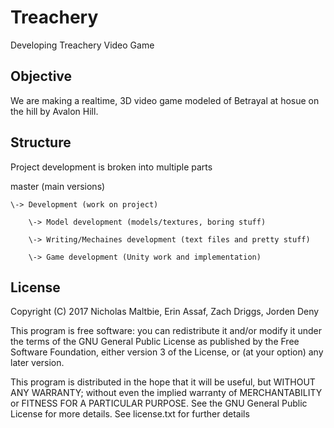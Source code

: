 # Treachery
Developing Treachery Video Game

## Objective

We are making a realtime, 3D video game modeled of Betrayal at hosue on the hill
by Avalon Hill.

## Structure

Project development is broken into multiple parts

master (main versions)

    \-> Development (work on project)
    
        \-> Model development (models/textures, boring stuff)
        
        \-> Writing/Mechaines development (text files and pretty stuff)
        
        \-> Game development (Unity work and implementation)

## License

Copyright (C) 2017 Nicholas Maltbie, Erin Assaf, Zach Driggs,
Jorden Deny

This program is free software: you can redistribute it and/or modify
it under the terms of the GNU General Public License as published by
the Free Software Foundation, either version 3 of the License, or
(at your option) any later version.

This program is distributed in the hope that it will be useful,
but WITHOUT ANY WARRANTY; without even the implied warranty of
MERCHANTABILITY or FITNESS FOR A PARTICULAR PURPOSE.  See the
GNU General Public License for more details. See license.txt for further details
